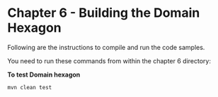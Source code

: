 # Chapter 6 - Building the Domain Hexagon
Following are the instructions to compile and run the code samples.

You need to run these commands from within the chapter 6 directory:

**To test Domain hexagon**
```
mvn clean test
```
